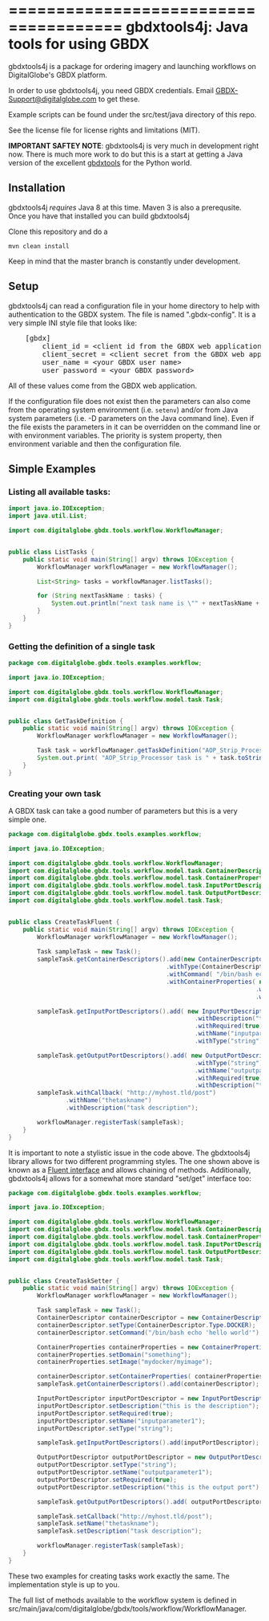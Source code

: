 ======================================
gbdxtools4j: Java tools for using GBDX
======================================

gbdxtools4j is a package for ordering imagery and launching workflows on DigitalGlobe's GBDX platform.

In order to use gbdxtools4j, you need GBDX credentials. Email GBDX-Support@digitalglobe.com to get these.

Example scripts can be found under the src/test/java directory of this repo.

See the license file for license rights and limitations (MIT).

**IMPORTANT SAFTEY NOTE**: gbdxtools4j is very much in development right now.  There is much more work to
do but this is a start at getting a Java version of the excellent <a href="https://github.com/DigitalGlobe/gbdxtools">gbdxtools</a>
for the Python world.


## Installation

gbdxtools4j *requires* Java 8 at this time.  Maven 3 is also a prerequsite.  Once you have
that installed you can build gbdxtools4j

Clone this repository and do a

    mvn clean install

Keep in mind that the master branch is constantly under development. 

## Setup

gbdxtools4j can read a configuration file in your home directory to help with authentication
to the GBDX system.  The file is named ".gbdx-config".  It is a very simple INI style
 file that looks like:
<pre>
    [gbdx]
        client_id = &lt;client id from the GBDX web application&gt;
        client_secret = &lt;client secret from the GBDX web application&gt;
        user_name = &lt;your GBDX user name&gt;
        user_password = &lt;your GBDX password&gt;
</pre>

All of these values come from the GBDX web application.

If the configuration file does not exist then the parameters can also come from
the operating system environment (i.e. <code>setenv</code>) and/or from Java system
parameters (i.e. -D parameters on the Java command line).  Even if the file exists
the parameters in it can be overridden on the command line or with environment variables.
The priority is system property, then environment variable and then the configuration file.

## Simple Examples

### Listing all available tasks:
```java
import java.io.IOException;
import java.util.List;

import com.digitalglobe.gbdx.tools.workflow.WorkflowManager;


public class ListTasks {
    public static void main(String[] argv) throws IOException {
        WorkflowManager workflowManager = new WorkflowManager();

        List<String> tasks = workflowManager.listTasks();

        for (String nextTaskName : tasks) {
            System.out.println("next task name is \"" + nextTaskName + "\"");
        }
    }
}
```

### Getting the definition of a single task
```java
package com.digitalglobe.gbdx.tools.examples.workflow;

import java.io.IOException;

import com.digitalglobe.gbdx.tools.workflow.WorkflowManager;
import com.digitalglobe.gbdx.tools.workflow.model.task.Task;


public class GetTaskDefinition {
    public static void main(String[] argv) throws IOException {
        WorkflowManager workflowManager = new WorkflowManager();

        Task task = workflowManager.getTaskDefinition("AOP_Strip_Processor");
        System.out.print( "AOP_Strip_Processor task is " + task.toString() );
    }
}
```

### Creating your own task
A GBDX task can take a good number of parameters but this is a very simple one.

```java
package com.digitalglobe.gbdx.tools.examples.workflow;

import java.io.IOException;

import com.digitalglobe.gbdx.tools.workflow.WorkflowManager;
import com.digitalglobe.gbdx.tools.workflow.model.task.ContainerDescriptor;
import com.digitalglobe.gbdx.tools.workflow.model.task.ContainerProperties;
import com.digitalglobe.gbdx.tools.workflow.model.task.InputPortDescriptor;
import com.digitalglobe.gbdx.tools.workflow.model.task.OutputPortDescriptor;
import com.digitalglobe.gbdx.tools.workflow.model.task.Task;


public class CreateTaskFluent {
    public static void main(String[] argv) throws IOException {
        WorkflowManager workflowManager = new WorkflowManager();
        
        Task sampleTask = new Task();
        sampleTask.getContainerDescriptors().add(new ContainerDescriptor()
                                            .withType(ContainerDescriptor.Type.DOCKER)
                                            .withCommand( "/bin/bash echo 'hello world'")
                                            .withContainerProperties( new ContainerProperties()
                                                                     .withDomain("something")
                                                                     .withImage( "mydocker/myimage")));

        sampleTask.getInputPortDescriptors().add( new InputPortDescriptor()
                                                    .withDescription("this is the description")
                                                    .withRequired(true)
                                                    .withName("inputparameter1")
                                                    .withType("string") );

        sampleTask.getOutputPortDescriptors().add( new OutputPortDescriptor()
                                                    .withType("string")
                                                    .withName("outputparameter1")
                                                    .withRequired(true)
                                                    .withDescription("this is the output port"));
        sampleTask.withCallback( "http://myhost.tld/post")
                .withName("thetaskname")
                .withDescription("task description");

        workflowManager.registerTask(sampleTask);
    }
}
```

It is important to note a stylistic issue in the code above.  The gbdxtools4j library allows for
two different programming styles.  The one shown above is known as a <a href="https://en.wikipedia.org/wiki/Fluent_interface">Fluent interface</a>
and allows chaining of methods.  Additionally, gbdxtools4j allows for a somewhat more standard "set/get" interface
too:

```java
package com.digitalglobe.gbdx.tools.examples.workflow;

import java.io.IOException;

import com.digitalglobe.gbdx.tools.workflow.WorkflowManager;
import com.digitalglobe.gbdx.tools.workflow.model.task.ContainerDescriptor;
import com.digitalglobe.gbdx.tools.workflow.model.task.ContainerProperties;
import com.digitalglobe.gbdx.tools.workflow.model.task.InputPortDescriptor;
import com.digitalglobe.gbdx.tools.workflow.model.task.OutputPortDescriptor;
import com.digitalglobe.gbdx.tools.workflow.model.task.Task;


public class CreateTaskSetter {
    public static void main(String[] argv) throws IOException {
        WorkflowManager workflowManager = new WorkflowManager();

        Task sampleTask = new Task();
        ContainerDescriptor containerDescriptor = new ContainerDescriptor();
        containerDescriptor.setType(ContainerDescriptor.Type.DOCKER);
        containerDescriptor.setCommand("/bin/bash echo 'hello world'");

        ContainerProperties containerProperties = new ContainerProperties();
        containerProperties.setDomain("something");
        containerProperties.setImage("mydocker/myimage");

        containerDescriptor.setContainerProperties( containerProperties );
        sampleTask.getContainerDescriptors().add(containerDescriptor);

        InputPortDescriptor inputPortDescriptor = new InputPortDescriptor();
        inputPortDescriptor.setDescription("this is the description");
        inputPortDescriptor.setRequired(true);
        inputPortDescriptor.setName("inputparameter1");
        inputPortDescriptor.setType("string");

        sampleTask.getInputPortDescriptors().add(inputPortDescriptor);

        OutputPortDescriptor outputPortDescriptor = new OutputPortDescriptor();
        outputPortDescriptor.setType("string");
        outputPortDescriptor.setName("outputparameter1");
        outputPortDescriptor.setRequired(true);
        outputPortDescriptor.setDescription("this is the output port");

        sampleTask.getOutputPortDescriptors().add( outputPortDescriptor );

        sampleTask.setCallback("http://myhost.tld/post");
        sampleTask.setName("thetaskname");
        sampleTask.setDescription("task description");

        workflowManager.registerTask(sampleTask);
    }
}
```

These two examples for creating tasks work exactly the same.  The implementation style is up to
you.

The full list of methods available to the workflow system is defined in src/main/java/com/digitalglobe/gbdx/tools/workflow/WorkflowManager.
